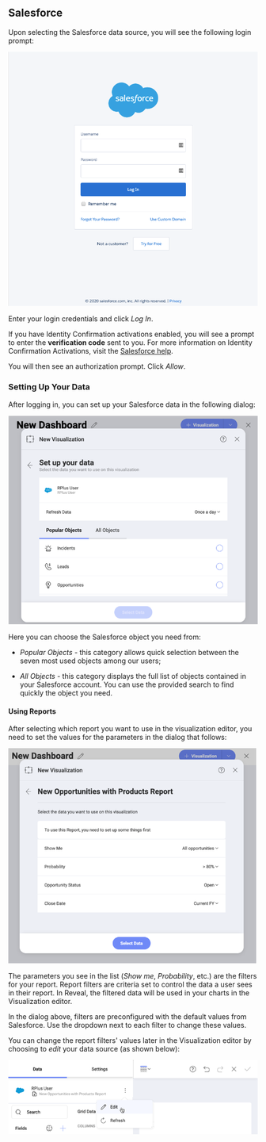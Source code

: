 ## Salesforce

Upon selecting the Salesforce data source, you will see the following login prompt:

![Salesforce login prompt](images/salesforce-login-prompt.png)

Enter your login credentials and click *Log In*.

If you have Identity Confirmation activations enabled, you will see a
prompt to enter the **verification code** sent to you. For more
information on Identity Confirmation Activations, visit the [Salesforce help](https://help.salesforce.com/articleView?id=security_activation_about.htm&type=5).

You will then see an authorization prompt. Click *Allow*.

### Setting Up Your Data

After logging in, you can set up your Salesforce data in the following
dialog:

![Set up your data dialog](images/set-up-data-salesforce.png)

Here you can choose the Salesforce object you need from:

  - *Popular Objects* - this category allows quick selection between the
    seven most used objects among our users;

  - *All Objects* - this category displays the full list of objects
    contained in your Salesforce account.  You can use the provided search to find quickly the object you need.

#### Using Reports

After selecting which report you want to use in the visualization editor, you need to set the values for the parameters in the dialog that follows:

![A dialog showing filters from Salesforce to be configured](images/filters-set-dialog.png)

The parameters you see in the list (_Show me_, _Probability_, etc.) are the filters for your report. Report filters are criteria set to control the data a user sees in their report. In Reveal, the filtered data will be used in your charts in the Visualization editor.

In the dialog above, filters are preconfigured with the default values from Salesforce. Use the dropdown next to each filter to change these values.

You can change the report filters' values later in the Visualization editor by choosing to _edit_ your data source (as shown below):

![Edit your data source in the Visualization editor](images/edit-salesforce-data-source.png)
